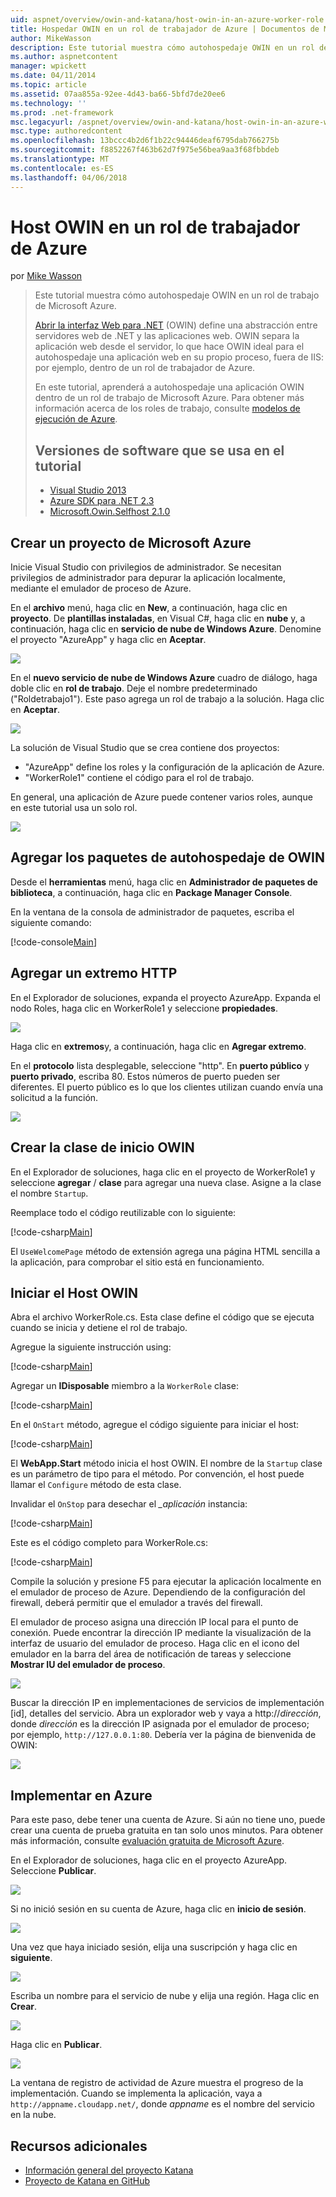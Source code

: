 ```yaml
---
uid: aspnet/overview/owin-and-katana/host-owin-in-an-azure-worker-role
title: Hospedar OWIN en un rol de trabajador de Azure | Documentos de Microsoft
author: MikeWasson
description: Este tutorial muestra cómo autohospedaje OWIN en un rol de trabajo de Microsoft Azure. Interfaz Web abierta para .NET (OWIN) define una abstracción entre el servidor web. NET...
ms.author: aspnetcontent
manager: wpickett
ms.date: 04/11/2014
ms.topic: article
ms.assetid: 07aa855a-92ee-4d43-ba66-5bfd7de20ee6
ms.technology: ''
ms.prod: .net-framework
msc.legacyurl: /aspnet/overview/owin-and-katana/host-owin-in-an-azure-worker-role
msc.type: authoredcontent
ms.openlocfilehash: 13bccc4b2d6f1b22c94446deaf6795dab766275b
ms.sourcegitcommit: f8852267f463b62d7f975e56bea9aa3f68fbbdeb
ms.translationtype: MT
ms.contentlocale: es-ES
ms.lasthandoff: 04/06/2018
---
```

<a name="host-owin-in-an-azure-worker-role"></a>Host OWIN en un rol de trabajador de Azure
====================
por [Mike Wasson](https://github.com/MikeWasson)

> Este tutorial muestra cómo autohospedaje OWIN en un rol de trabajo de Microsoft Azure.
> 
> [Abrir la interfaz Web para .NET](http://owin.org/) (OWIN) define una abstracción entre servidores web de .NET y las aplicaciones web. OWIN separa la aplicación web desde el servidor, lo que hace OWIN ideal para el autohospedaje una aplicación web en su propio proceso, fuera de IIS: por ejemplo, dentro de un rol de trabajador de Azure.
> 
> En este tutorial, aprenderá a autohospedaje una aplicación OWIN dentro de un rol de trabajo de Microsoft Azure. Para obtener más información acerca de los roles de trabajo, consulte [modelos de ejecución de Azure](https://azure.microsoft.com/documentation/articles/fundamentals-application-models/#CloudServices).
> 
> ## <a name="software-versions-used-in-the-tutorial"></a>Versiones de software que se usa en el tutorial
> 
> 
> - [Visual Studio 2013](https://www.microsoft.com/visualstudio/eng/2013-downloads)
> - [Azure SDK para .NET 2.3](https://azure.microsoft.com/downloads/)
> - [Microsoft.Owin.Selfhost 2.1.0](http://www.nuget.org/packages/Microsoft.Owin.SelfHost/2.1.0)


## <a name="create-a-microsoft-azure-project"></a>Crear un proyecto de Microsoft Azure

Inicie Visual Studio con privilegios de administrador. Se necesitan privilegios de administrador para depurar la aplicación localmente, mediante el emulador de proceso de Azure.

En el **archivo** menú, haga clic en **New**, a continuación, haga clic en **proyecto**. De **plantillas instaladas**, en Visual C#, haga clic en **nube** y, a continuación, haga clic en **servicio de nube de Windows Azure**. Denomine el proyecto "AzureApp" y haga clic en **Aceptar**.

[![](host-owin-in-an-azure-worker-role/_static/image2.png)](host-owin-in-an-azure-worker-role/_static/image1.png)

En el **nuevo servicio de nube de Windows Azure** cuadro de diálogo, haga doble clic en **rol de trabajo**. Deje el nombre predeterminado ("Roldetrabajo1"). Este paso agrega un rol de trabajo a la solución. Haga clic en **Aceptar**.

[![](host-owin-in-an-azure-worker-role/_static/image4.png)](host-owin-in-an-azure-worker-role/_static/image3.png)

La solución de Visual Studio que se crea contiene dos proyectos:

- &quot;AzureApp&quot; define los roles y la configuración de la aplicación de Azure.
- &quot;WorkerRole1&quot; contiene el código para el rol de trabajo.

En general, una aplicación de Azure puede contener varios roles, aunque en este tutorial usa un solo rol.

![](host-owin-in-an-azure-worker-role/_static/image5.png)

## <a name="add-the-owin-self-host-packages"></a>Agregar los paquetes de autohospedaje de OWIN

Desde el **herramientas** menú, haga clic en **Administrador de paquetes de biblioteca**, a continuación, haga clic en **Package Manager Console**.

En la ventana de la consola de administrador de paquetes, escriba el siguiente comando:

[!code-console[Main](host-owin-in-an-azure-worker-role/samples/sample1.cmd)]

## <a name="add-an-http-endpoint"></a>Agregar un extremo HTTP

En el Explorador de soluciones, expanda el proyecto AzureApp. Expanda el nodo Roles, haga clic en WorkerRole1 y seleccione **propiedades**.

![](host-owin-in-an-azure-worker-role/_static/image6.png)

Haga clic en **extremos**y, a continuación, haga clic en **Agregar extremo**.

En el **protocolo** lista desplegable, seleccione "http". En **puerto público** y **puerto privado**, escriba 80. Estos números de puerto pueden ser diferentes. El puerto público es lo que los clientes utilizan cuando envía una solicitud a la función.

[![](host-owin-in-an-azure-worker-role/_static/image8.png)](host-owin-in-an-azure-worker-role/_static/image7.png)

## <a name="create-the-owin-startup-class"></a>Crear la clase de inicio OWIN

En el Explorador de soluciones, haga clic en el proyecto de WorkerRole1 y seleccione **agregar** / **clase** para agregar una nueva clase. Asigne a la clase el nombre `Startup`.

Reemplace todo el código reutilizable con lo siguiente:

[!code-csharp[Main](host-owin-in-an-azure-worker-role/samples/sample2.cs)]

El `UseWelcomePage` método de extensión agrega una página HTML sencilla a la aplicación, para comprobar el sitio está en funcionamiento.

## <a name="start-the-owin-host"></a>Iniciar el Host OWIN

Abra el archivo WorkerRole.cs. Esta clase define el código que se ejecuta cuando se inicia y detiene el rol de trabajo.

Agregue la siguiente instrucción using:

[!code-csharp[Main](host-owin-in-an-azure-worker-role/samples/sample3.cs)]

Agregar un **IDisposable** miembro a la `WorkerRole` clase:

[!code-csharp[Main](host-owin-in-an-azure-worker-role/samples/sample4.cs)]

En el `OnStart` método, agregue el código siguiente para iniciar el host:

[!code-csharp[Main](host-owin-in-an-azure-worker-role/samples/sample5.cs?highlight=5)]

El **WebApp.Start** método inicia el host OWIN. El nombre de la `Startup` clase es un parámetro de tipo para el método. Por convención, el host puede llamar el `Configure` método de esta clase.

Invalidar el `OnStop` para desechar el  *\_aplicación* instancia:

[!code-csharp[Main](host-owin-in-an-azure-worker-role/samples/sample6.cs)]

Este es el código completo para WorkerRole.cs:

[!code-csharp[Main](host-owin-in-an-azure-worker-role/samples/sample7.cs)]

Compile la solución y presione F5 para ejecutar la aplicación localmente en el emulador de proceso de Azure. Dependiendo de la configuración del firewall, deberá permitir que el emulador a través del firewall.

El emulador de proceso asigna una dirección IP local para el punto de conexión. Puede encontrar la dirección IP mediante la visualización de la interfaz de usuario del emulador de proceso. Haga clic en el icono del emulador en la barra del área de notificación de tareas y seleccione **Mostrar IU del emulador de proceso**.

[![](host-owin-in-an-azure-worker-role/_static/image10.png)](host-owin-in-an-azure-worker-role/_static/image9.png)

Buscar la dirección IP en implementaciones de servicios de implementación [id], detalles del servicio. Abra un explorador web y vaya a http://<em>dirección</em>, donde <em>dirección</em> es la dirección IP asignada por el emulador de proceso; por ejemplo, `http://127.0.0.1:80`. Debería ver la página de bienvenida de OWIN:

![](host-owin-in-an-azure-worker-role/_static/image11.png)

## <a name="deploy-to-azure"></a>Implementar en Azure

Para este paso, debe tener una cuenta de Azure. Si aún no tiene uno, puede crear una cuenta de prueba gratuita en tan solo unos minutos. Para obtener más información, consulte [evaluación gratuita de Microsoft Azure](https://azure.microsoft.com/pricing/free-trial/?WT.mc_id=A261C142F).

En el Explorador de soluciones, haga clic en el proyecto AzureApp. Seleccione **Publicar**.

![](host-owin-in-an-azure-worker-role/_static/image12.png)

Si no inició sesión en su cuenta de Azure, haga clic en **inicio de sesión**.

[![](host-owin-in-an-azure-worker-role/_static/image14.png)](host-owin-in-an-azure-worker-role/_static/image13.png)

Una vez que haya iniciado sesión, elija una suscripción y haga clic en **siguiente**.

[![](host-owin-in-an-azure-worker-role/_static/image16.png)](host-owin-in-an-azure-worker-role/_static/image15.png)

Escriba un nombre para el servicio de nube y elija una región. Haga clic en **Crear**.

![](host-owin-in-an-azure-worker-role/_static/image17.png)

Haga clic en **Publicar**.

[![](host-owin-in-an-azure-worker-role/_static/image19.png)](host-owin-in-an-azure-worker-role/_static/image18.png)

La ventana de registro de actividad de Azure muestra el progreso de la implementación. Cuando se implementa la aplicación, vaya a `http://appname.cloudapp.net/`, donde *appname* es el nombre del servicio en la nube.

## <a name="additional-resources"></a>Recursos adicionales

- [Información general del proyecto Katana](an-overview-of-project-katana.md)
- [Proyecto de Katana en GitHub](https://github.com/aspnet/AspNetKatana/)
